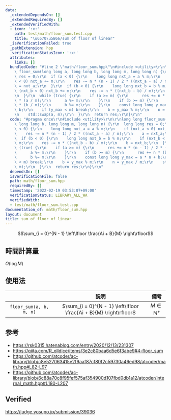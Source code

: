 ```yaml
---
data:
  _extendedDependsOn: []
  _extendedRequiredBy: []
  _extendedVerifiedWith:
  - icon: ':x:'
    path: test/math/floor_sum.test.cpp
    title: "\u6570\u5B66/sum of floor of linear"
  _isVerificationFailed: true
  _pathExtension: hpp
  _verificationStatusIcon: ':x:'
  attributes:
    links: []
  bundledCode: "#line 2 \"math/floor_sum.hpp\"\n#include <utility>\r\n\r\nlong long\
    \ floor_sum(long long a, long long b, long long m, long long n) {\r\n  long long\
    \ res = 0;\r\n  if (a < 0) {\r\n    long long nxt_a = a % m;\r\n    if (nxt_a\
    \ < 0) nxt_a += m;\r\n    res -= n * (n - 1) / 2 * ((nxt_a - a) / m);\r\n    a\
    \ = nxt_a;\r\n  }\r\n  if (b < 0) {\r\n    long long nxt_b = b % m;\r\n    if\
    \ (nxt_b < 0) nxt_b += m;\r\n    res -= n * ((nxt_b - b) / m);\r\n    b = nxt_b;\r\
    \n  }\r\n  while (true) {\r\n    if (a >= m) {\r\n      res += n * (n - 1) / 2\
    \ * (a / m);\r\n      a %= m;\r\n    }\r\n    if (b >= m) {\r\n      res += n\
    \ * (b / m);\r\n      b %= m;\r\n    }\r\n    const long long y_max = a * n +\
    \ b;\r\n    if (y_max < m) break;\r\n    b = y_max % m;\r\n    n = y_max / m;\r\
    \n    std::swap(a, m);\r\n  }\r\n  return res;\r\n}\r\n"
  code: "#pragma once\r\n#include <utility>\r\n\r\nlong long floor_sum(long long a,\
    \ long long b, long long m, long long n) {\r\n  long long res = 0;\r\n  if (a\
    \ < 0) {\r\n    long long nxt_a = a % m;\r\n    if (nxt_a < 0) nxt_a += m;\r\n\
    \    res -= n * (n - 1) / 2 * ((nxt_a - a) / m);\r\n    a = nxt_a;\r\n  }\r\n\
    \  if (b < 0) {\r\n    long long nxt_b = b % m;\r\n    if (nxt_b < 0) nxt_b +=\
    \ m;\r\n    res -= n * ((nxt_b - b) / m);\r\n    b = nxt_b;\r\n  }\r\n  while\
    \ (true) {\r\n    if (a >= m) {\r\n      res += n * (n - 1) / 2 * (a / m);\r\n\
    \      a %= m;\r\n    }\r\n    if (b >= m) {\r\n      res += n * (b / m);\r\n\
    \      b %= m;\r\n    }\r\n    const long long y_max = a * n + b;\r\n    if (y_max\
    \ < m) break;\r\n    b = y_max % m;\r\n    n = y_max / m;\r\n    std::swap(a,\
    \ m);\r\n  }\r\n  return res;\r\n}\r\n"
  dependsOn: []
  isVerificationFile: false
  path: math/floor_sum.hpp
  requiredBy: []
  timestamp: '2022-02-19 03:53:07+09:00'
  verificationStatus: LIBRARY_ALL_WA
  verifiedWith:
  - test/math/floor_sum.test.cpp
documentation_of: math/floor_sum.hpp
layout: document
title: sum of floor of linear
---
```


$$\sum_{i = 0}^{N - 1} \left\lfloor \frac{Ai + B}{M} \right\rfloor$$


## 時間計算量

$O(\log{M})$


## 使用法

||説明|備考|
|:--:|:--:|:--:|
|`floor_sum(a, b, m, n)`|$\sum_{i = 0}^{N - 1} \left\lfloor \frac{Ai + B}{M} \right\rfloor$|$M \in \mathbb{N}^+$|


## 参考

- https://rsk0315.hatenablog.com/entry/2020/12/13/231307
- https://qiita.com/R_olldIce/items/3e2c80baa6d5e6f3abe9#4-floor_sum
- https://github.com/atcoder/ac-library/blob/c8e527063415e2f9aaf87cf80f2c59730a46ed98/atcoder/math.hpp#L82-L97
- https://github.com/atcoder/ac-library/blob/6c88a70c8f95fef575af354900d107fbd0db1a12/atcoder/internal_math.hpp#L180-L207


## Verified

https://judge.yosupo.jp/submission/39036
